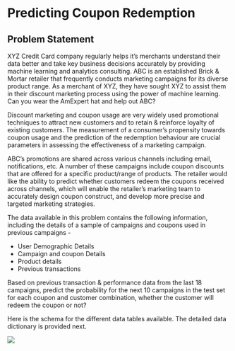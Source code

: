 # Predicting Coupon Redemption

## Problem Statement
<p>XYZ Credit Card company regularly helps it’s merchants understand their data better and take key business decisions accurately by providing machine learning and analytics consulting. ABC is an established Brick & Mortar retailer that frequently conducts marketing campaigns for its diverse product range. As a merchant of XYZ, they have sought XYZ to assist them in their discount marketing process using the power of machine learning. Can you wear the AmExpert hat and help out ABC?</p>
<p>Discount marketing and coupon usage are very widely used promotional techniques to attract new customers and to retain & reinforce loyalty of existing customers. The measurement of a consumer’s propensity towards coupon usage and the prediction of the redemption behaviour are crucial parameters in assessing the effectiveness of a marketing campaign.</p>
<p>ABC’s promotions are shared across various channels including email, notifications, etc. A number of these campaigns include coupon discounts that are offered for a specific product/range of products. The retailer would like the ability to predict whether customers redeem the coupons received across channels, which will enable the retailer’s marketing team to accurately design coupon construct, and develop more precise and targeted marketing strategies.</p>
<p>The data available in this problem contains the following information, including the details of a sample of campaigns and coupons used in previous campaigns -
<ul>
<li>User Demographic Details</li>
<li>Campaign and coupon Details</li>
<li>Product details</li>
<li>Previous transactions</li>
</ul>
</p>
<p>Based on previous transaction & performance data from the last 18 campaigns, predict the probability for the next 10 campaigns in the test set for each coupon and customer combination, whether the customer will redeem the coupon or not?</p>

<p>Here is the schema for the different data tables available. The detailed data dictionary is provided next.</p>
<img src="https://s3-ap-south-1.amazonaws.com/av-blog-media/wp-content/uploads/2019/09/Screenshot-2019-09-28-at-8.58.32-PM.png"/>
